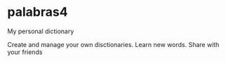 # palabras4
My personal dictionary

Create and manage your own disctionaries. Learn new words. Share with your friends

